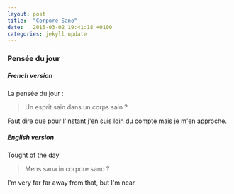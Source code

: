 ```yaml
---
layout: post
title:  "Corpore Sano"
date:   2015-03-02 19:41:18 +0100
categories: jekyll update
---
```


### Pensée du jour

##### French version

La pensée du jour :

> Un esprit sain dans un corps sain ?

Faut dire que pour l'instant j'en suis loin du compte mais je m'en approche.

##### English version

Tought of the day

> Mens sana in corpore sano ?

I'm very far far away from that, but I'm near
